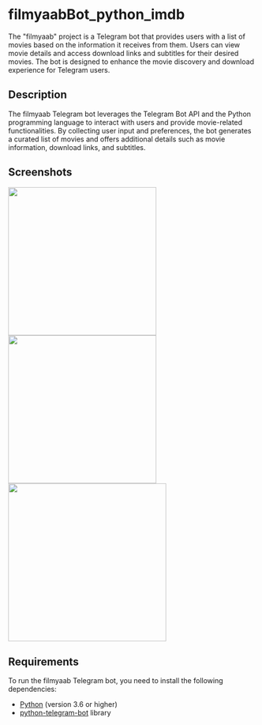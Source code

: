 # filmyaabBot_python_imdb

The "filmyaab" project is a Telegram bot that provides users with a list of movies based on the information it receives from them. Users can view movie details and access download links and subtitles for their desired movies. The bot is designed to enhance the movie discovery and download experience for Telegram users.

## Description

The filmyaab Telegram bot leverages the Telegram Bot API and the Python programming language to interact with users and provide movie-related functionalities. By collecting user input and preferences, the bot generates a curated list of movies and offers additional details such as movie information, download links, and subtitles.



## Screenshots

<img src='https://github.com/asgabdini/filmyaab_python_imdb/assets/119678003/6494d7ca-8027-42a2-9595-53937b120806' width='300'>
<img src='https://github.com/asgabdini/filmyaab_python_imdb/assets/119678003/a2442db4-0326-401a-a5a1-7391aefea3f7' width='300'>
<img src='https://github.com/asgabdini/filmyaab_python_imdb/assets/119678003/4bb371b2-998e-4d8d-9f8d-9b7bdd0fc9aa' width='320'>


## Requirements

To run the filmyaab Telegram bot, you need to install the following dependencies:

- [Python](https://www.python.org/downloads/) (version 3.6 or higher)
- [python-telegram-bot](https://python-telegram-bot.org/) library

